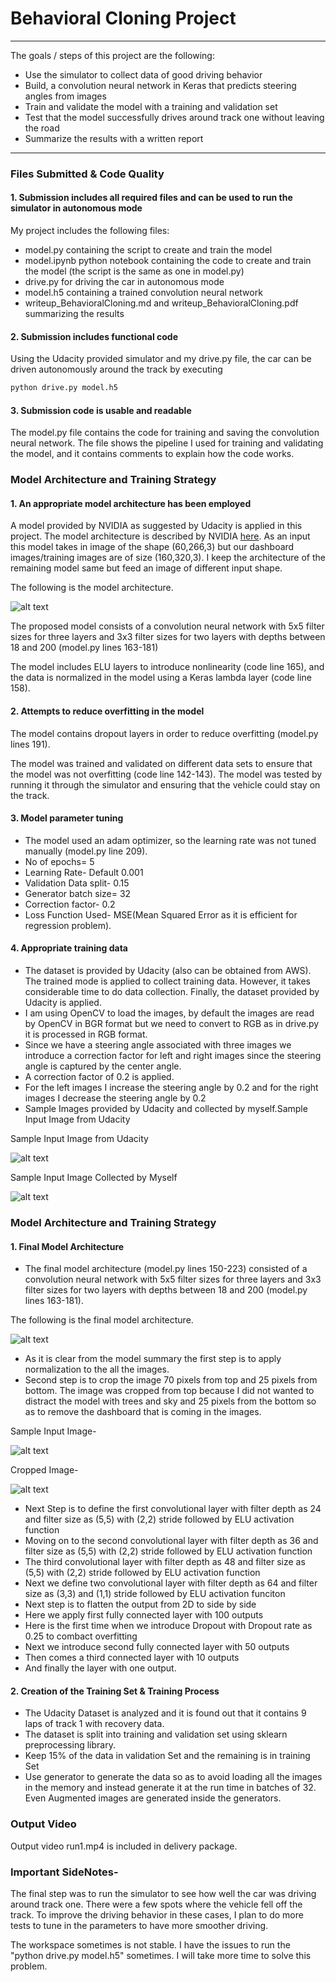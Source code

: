 # **Behavioral Cloning Project** 

---

The goals / steps of this project are the following:
* Use the simulator to collect data of good driving behavior
* Build, a convolution neural network in Keras that predicts steering angles from images
* Train and validate the model with a training and validation set
* Test that the model successfully drives around track one without leaving the road
* Summarize the results with a written report


[//]: # (Image References)

[image1]: ./images/NVIDIA.JPG "Model Structure"
[image2]: ./images/left_2016_12_01_13_38_26_602.jpg "example image"
[image3]: ./images/center_2020_01_18_18_19_43_979.jpg "example image"
[image4]: ./images/modeloutput2.JPG "Model Architecture"
[image5]: ./images/center_2016_12_01_13_32_53_357.jpg "sample image"
[image6]: ./images/center_2016_12_01_13_32_53_357_cropped.jpg "sample image cropped"

[image6]: ./examples/placeholder_small.png "Normal Image"
[image7]: ./examples/placeholder_small.png "Flipped Image"


---
### Files Submitted & Code Quality

#### 1. Submission includes all required files and can be used to run the simulator in autonomous mode

My project includes the following files:
* model.py containing the script to create and train the model
* model.ipynb python notebook containing the code to create and train the model (the script is the same as one in model.py)
* drive.py for driving the car in autonomous mode
* model.h5 containing a trained convolution neural network 
* writeup_BehavioralCloning.md and writeup_BehavioralCloning.pdf summarizing the results

#### 2. Submission includes functional code
Using the Udacity provided simulator and my drive.py file, the car can be driven autonomously around the track by executing 
```sh
python drive.py model.h5
```

#### 3. Submission code is usable and readable

The model.py file contains the code for training and saving the convolution neural network. The file shows the pipeline I used for training and validating the model, and it contains comments to explain how the code works.

### Model Architecture and Training Strategy

#### 1. An appropriate model architecture has been employed

A model provided by NVIDIA as suggested by Udacity is applied in this project. The model architecture is described by NVIDIA [here](https://images.nvidia.com/content/tegra/automotive/images/2016/solutions/pdf/end-to-end-dl-using-px.pdf). As an input this model takes in image of the shape (60,266,3) but our dashboard images/training images are of size (160,320,3). I keep the architecture of the remaining model same but feed an image of different input shape.

The following is the model architecture.

![alt text][image1]


The proposed model consists of a convolution neural network with 5x5 filter sizes for three layers and 3x3 filter sizes for two layers with depths between 18 and 200 (model.py lines 163-181) 

The model includes ELU layers to introduce nonlinearity (code line 165), and the data is normalized in the model using a Keras lambda layer (code line 158). 

#### 2. Attempts to reduce overfitting in the model

The model contains dropout layers in order to reduce overfitting (model.py lines 191). 

The model was trained and validated on different data sets to ensure that the model was not overfitting (code line 142-143). The model was tested by running it through the simulator and ensuring that the vehicle could stay on the track.

#### 3. Model parameter tuning

* The model used an adam optimizer, so the learning rate was not tuned manually (model.py line 209).
* No of epochs= 5
* Learning Rate- Default 0.001
* Validation Data split- 0.15
* Generator batch size= 32
* Correction factor- 0.2
* Loss Function Used- MSE(Mean Squared Error as it is efficient for regression problem).

#### 4. Appropriate training data

* The dataset is provided by Udacity (also can be obtained from AWS). The trained mode is applied to collect training data. However, it takes considerable time to do data collection. Finally, the dataset provided by Udacity is applied.  
* I am using OpenCV to load the images, by default the images are read by OpenCV in BGR format but we need to convert to RGB as in drive.py it is processed in RGB format.
* Since we have a steering angle associated with three images we introduce a correction factor for left and right images since the steering angle is captured by the center angle.
* A correction factor of 0.2 is applied.
* For the left images I increase the steering angle by 0.2 and for the right images I decrease the steering angle by 0.2
* Sample Images provided by Udacity and collected by myself.Sample Input Image from Udacity

Sample Input Image from Udacity

![alt text][image2]

Sample Input Image Collected by Myself

![alt text][image3]

### Model Architecture and Training Strategy

#### 1. Final Model Architecture

* The final model architecture (model.py lines 150-223) consisted of a convolution neural network with 5x5 filter sizes for three layers and 3x3 filter sizes for two layers with depths between 18 and 200 (model.py lines 163-181).

The following is the final model architecture.

![alt text][image4]

* As it is clear from the model summary the first step is to apply normalization to the all the images.
* Second step is to crop the image 70 pixels from top and 25 pixels from bottom. The image was cropped from top because I did not wanted to distract the model with trees and sky and 25 pixels from the bottom so as to remove the dashboard that is coming in the images.

Sample Input Image-

![alt text][image5] 

Cropped Image-

![alt text][image6]

* Next Step is to define the first convolutional layer with filter depth as 24 and filter size as (5,5) with (2,2) stride followed by ELU activation function
* Moving on to the second convolutional layer with filter depth as 36 and filter size as (5,5) with (2,2) stride followed by ELU activation function 
* The third convolutional layer with filter depth as 48 and filter size as (5,5) with (2,2) stride followed by ELU activation function
* Next we define two convolutional layer with filter depth as 64 and filter size as (3,3) and (1,1) stride followed by ELU activation funciton
* Next step is to flatten the output from 2D to side by side
* Here we apply first fully connected layer with 100 outputs
* Here is the first time when we introduce Dropout with Dropout rate as 0.25 to combact overfitting
* Next we introduce second fully connected layer with 50 outputs
* Then comes a third connected layer with 10 outputs
* And finally the layer with one output.

#### 2. Creation of the Training Set & Training Process

* The Udacity Dataset is analyzed and it is found out that it contains 9 laps of track 1 with recovery data.
* The dataset is split into training and validation set using sklearn preprocessing library.
* Keep 15% of the data in validation Set and the remaining is in training Set
* Use generator to generate the data so as to avoid loading all the images in the memory and instead generate it at the run time in batches of 32. Even Augmented images are generated inside the generators.


### Output Video
Output video run1.mp4 is included in delivery package.

### Important SideNotes- 

The final step was to run the simulator to see how well the car was driving around track one. There were a few spots where the vehicle fell off the track. To improve the driving behavior in these cases, I plan to do more tests to tune in the parameters to have more smoother driving.

The workspace sometimes is not stable. I have the issues to run the "python drive.py model.h5" sometimes. I will take more time to solve this problem.




